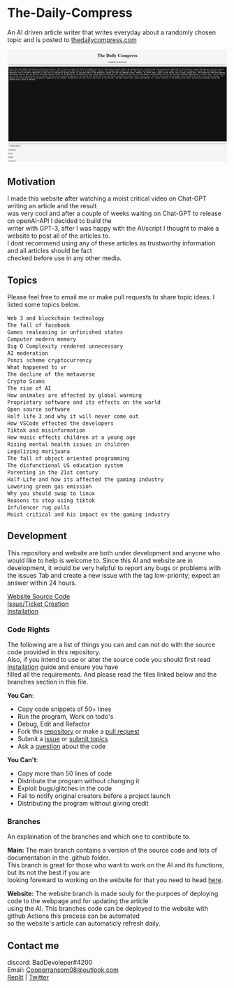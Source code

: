 # The-Daily-Compress
An AI driven article writer that writes everyday about a randomly chosen topic and is posted to [thedailycompress.com](https://itzcozi.github.io/The-Daily-Compress/)

![Website article](.github/TDC.Home.Page.jpg "Website article")


## Motivation
I made this website after watching a moist critical video on Chat-GPT writing an article and the result  
was very cool and after a couple of weeks waiting on Chat-GPT to release on openAI-API I decided to build the  
writer with GPT-3, after I was happy with the AI/script I thought to make a website to post all of the articles to.  
I dont recommend using any of these articles as trustworthy information and all articles should be fact  
checked before use in any other media.


## Topics
Please feel free to email me or make pull requests to share topic ideas. I listed some topics below.

```
Web 3 and blockchain technology
The fall of facebook
Games realeasing in unfinished states
Computer modern memory
Big O Complexity rendered unnecessary
AI moderation
Ponzi scheme cryptocurrency
What happened to vr
The decline of the metaverse
Crypto Scams
The rise of AI
How animales are affected by global warming
Proprietary software and its effects on the world
Open source software
Half life 3 and why it will never come out
How VSCode effected the developers
Tiktok and misinformation
How music effects children at a young age
Rising mental health issues in children
Legalizing marijuana
The fall of object oriented programming
The disfunctional US education system
Parenting in the 21st century
Half-Life and how its affected the gaming industry
Lowering green gas emission
Why you should swap to linux
Reasons to stop using tiktok
Infulencer rug pulls
Moist critical and his impact on the gaming industry
```


## Development
This repository and website are both under development and anyone who would like to help is welcome to.
Since this AI and website are in development, it would be very helpful to report any bugs or problems with the issues
Tab and create a new issue with the tag low-priority; expect an answer within 24 hours.

[Website Source Code](https://github.com/itzCozi/The-Daily-Compress/tree/website)  
[Issue/Ticket Creation](https://github.com/itzCozi/The-Daily-Compress/blob/main/.github/HOW-TO:Create_Ticket.md)  
[Installation](https://github.com/itzCozi/The-Daily-Compress/blob/main/.github/HOW-TO:Install-Project.md)


### Code Rights
The following are a list of things you can and can not do with the source code provided in this repository.  
Also, if you intend to use or alter the source code you should first read [Installation](https://github.com/itzCozi/The-Daily-Compress/blob/main/.github/HOW-TO:Install-Project.md) guide and ensure you have  
filled all the requirements. And please read the files linked below and the branches section in this file. 

**You Can**: 
* Copy code snippets of 50+ lines 
* Run the program, Work on todo's 
* Debug, Edit and Refactor
* Fork this [repository](.github/HOW-TO:Contribute.md) or make a [pull request](.github/HOW-TO:Contribute.md)
* Submit a [issue](.github/HOW-TO:Create_Ticket.md) or [submit topics](https://github.com/itzCozi/The-Daily-Compress/issues/new?assignees=&labels=Priority%3A+medium%2C+Topic-submission&template=topic-submission.md&title=)
* Ask a [question](https://github.com/itzCozi/The-Daily-Compress/issues/new?assignees=&labels=Priority%3A+medium%2C+Topic-submission&template=question.md&title=) about the code

**You Can't**:
* Copy more than 50 lines of code
* Distribute the program without changing it
* Exploit bugs/glitches in the code
* Fail to notify original creators before a project launch 
* Distributing the program without giving credit

### Branches
An explaination of the branches and which one to contribute to.

**Main:** The main branch contains a version of the source code and lots of documentation in the .github folder.  
This branch is great for those who want to work on the AI and its functions, but its not the best if you are  
looking foreward to working on the website for that you need to head [here](https://github.com/itzCozi/The-Daily-Compress/tree/website). 

**Website:** The website branch is made souly for the purpoes of deploying code to the webpage and for updating the article  
using the AI. This branches code can be deployed to the website with github Actions this process can be automated   
so the website's article can automaticly refresh daily. 


## Contact me
discord: BadDevoleper#4200                                                                                                 
Email: Cooperransom08@outlook.com                                                                                          
[Replit](https://replit.com/@cozi08) | 
[Twitter](https://twitter.com/ransom_cooper)
